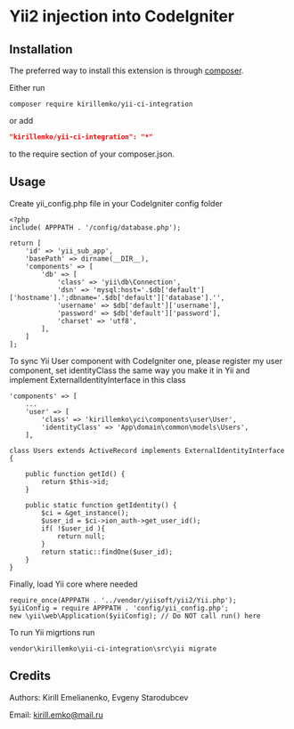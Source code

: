 Yii2 injection into CodeIgniter
=========================


Installation
------------

The preferred way to install this extension is through [composer](http://getcomposer.org/download/).

Either run

```
composer require kirillemko/yii-ci-integration
```

or add

```json
"kirillemko/yii-ci-integration": "*"
```

to the require section of your composer.json.


Usage
-----

Create yii_config.php file in your CodeIgniter config folder
```
<?php
include( APPPATH . '/config/database.php');

return [
    'id' => 'yii_sub_app',
    'basePath' => dirname(__DIR__),
    'components' => [
        'db' => [
            'class' => 'yii\db\Connection',
            'dsn' => 'mysql:host='.$db['default']['hostname'].';dbname='.$db['default']['database'].'',
            'username' => $db['default']['username'],
            'password' => $db['default']['password'],
            'charset' => 'utf8',
        ],
    ]
];
```

To sync Yii User component with CodeIgniter one, please register my user component, set identityClass the same way you make it in Yii and implement ExternalIdentityInterface in this class

```
'components' => [
    ...
    'user' => [
        'class' => 'kirillemko\yci\components\user\User',
        'identityClass' => 'App\domain\common\models\Users',
    ],
```
```
class Users extends ActiveRecord implements ExternalIdentityInterface
{

    public function getId() {
        return $this->id;
    }

    public static function getIdentity() {
        $ci = &get_instance();
        $user_id = $ci->ion_auth->get_user_id();
        if( !$user_id ){
            return null;
        }
        return static::findOne($user_id);
    }
}
```


Finally, load Yii core where needed

```
require_once(APPPATH . '../vendor/yiisoft/yii2/Yii.php');
$yiiConfig = require APPPATH . 'config/yii_config.php';
new \yii\web\Application($yiiConfig); // Do NOT call run() here
```


To run Yii migrtions run

```
vendor\kirillemko\yii-ci-integration\src\yii migrate
```

Credits
-------

Authors: Kirill Emelianenko, Evgeny Starodubcev

Email: kirill.emko@mail.ru

